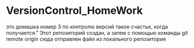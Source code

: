# VersionControl_HomeWork
это домашка номер 3 по контролю версий
такое счастье, когда получается."
Этот репозиторий создан, а затем с помощью команды git remote origin сюда отправлен файл из локального репозитория
